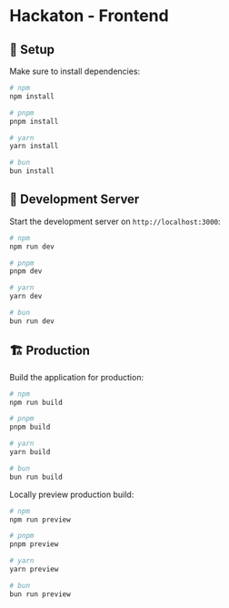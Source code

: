 # Hackaton - Frontend

## 📐 Setup

Make sure to install dependencies:

```bash
# npm
npm install

# pnpm
pnpm install

# yarn
yarn install

# bun
bun install
```

## 🚀 Development Server

Start the development server on `http://localhost:3000`:

```bash
# npm
npm run dev

# pnpm
pnpm dev

# yarn
yarn dev

# bun
bun run dev
```

## 🏗️ Production

Build the application for production:

```bash
# npm
npm run build

# pnpm
pnpm build

# yarn
yarn build

# bun
bun run build
```

Locally preview production build:

```bash
# npm
npm run preview

# pnpm
pnpm preview

# yarn
yarn preview

# bun
bun run preview
```
